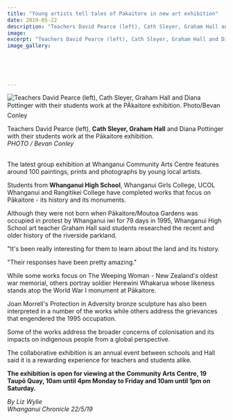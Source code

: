```yaml
---
title: "Young artists tell tales of Pakaitore in new art exhibition"
date: 2019-05-22
description: "Teachers David Pearce (left), Cath Sleyer, Graham Hall and Diana Pottinger with their students work at the Pākaitore exhibition."
image: 
excerpt: "Teachers David Pearce (left), Cath Sleyer, Graham Hall and Diana Pottinger with their students work at the Pākaitore exhibition."
image_gallery:
    
    
    
    
    
---
```


<p><img src="https://www.nzherald.co.nz/resizer/cj4uc9uJEf1A9IrPi8pzTAfw8ms=/620x349/smart/filters:quality(70)/arc-anglerfish-syd-prod-nzme.s3.amazonaws.com/public/B5O3PLMUEFEGBDCEOJNNS737KM.jpg" alt="Teachers David Pearce (left), Cath Sleyer, Graham Hall and Diana Pottinger with their students work at the P&Auml;kaitore exhibition. Photo/Bevan Conley" /></p>
<p><span>Teachers David Pearce (left), <strong>Cath Sleyer, Graham Hall</strong> and Diana Pottinger with their students work at the Pākaitore exhibition. <br /><em>PHOTO / Bevan Conley</em></span></p>
<p><br />The latest group exhibition at Whanganui Community Arts Centre features around 100 paintings, prints and photographs by young local artists.</p>
<p>Students from <strong>Whanganui High School</strong>, Whanganui Girls College, UCOL Whanganui and Rangitikei College have completed works that focus on Pākaitore - its history and its monuments.</p>
<p>Although they were not born when Pākaitore/Moutoa Gardens was occupied in protest by Whanganui iwi for 79 days in 1995, Whanganui High School art teacher Graham Hall said students researched the recent and older history of the riverside parkland.</p>
<p>"It's been really interesting for them to learn about the land and its history.</p>
<p>"Their responses have been pretty amazing."</p>
<p>While some works focus on The Weeping Woman - New Zealand's oldest war memorial, others portray soldier Herewini Whakarua whose likeness stands atop the World War I monument at Pākaitore.</p>
<p>Joan Morrell's Protection in Adversity bronze sculpture has also been interpreted in a number of the works while others address the grievances that engendered the 1995 occupation.</p>
<p>Some of the works address the broader concerns of colonisation and its impacts on indigenous people from a global perspective.</p>
<p>The collaborative exhibition is an annual event between schools and Hall said it is a rewarding experience for teachers and students alike.</p>
<p><strong>The exhibition is open for viewing at the Community Arts Centre, 19 Taupō Quay, 10am until 4pm Monday to Friday and 10am until 1pm on Saturday.</strong></p>
<p><span><em>By Liz Wylie<br />Whanganui Chronicle 22/5/19</em></span></p>

